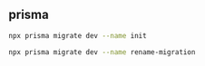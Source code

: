 ## prisma

``` sh
npx prisma migrate dev --name init

npx prisma migrate dev --name rename-migration
```
